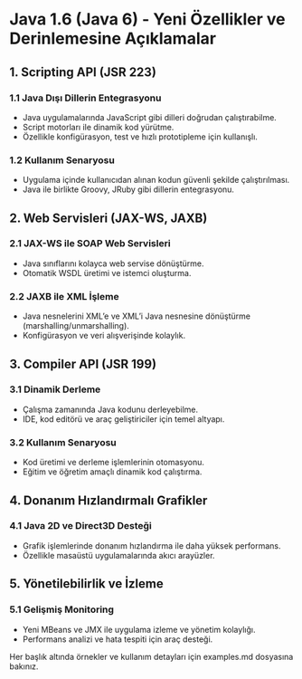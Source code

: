 # Java 1.6 (Java 6) - Yeni Özellikler ve Derinlemesine Açıklamalar

## 1. Scripting API (JSR 223)
### 1.1 Java Dışı Dillerin Entegrasyonu
- Java uygulamalarında JavaScript gibi dilleri doğrudan çalıştırabilme.
- Script motorları ile dinamik kod yürütme.
- Özellikle konfigürasyon, test ve hızlı prototipleme için kullanışlı.

### 1.2 Kullanım Senaryosu
- Uygulama içinde kullanıcıdan alınan kodun güvenli şekilde çalıştırılması.
- Java ile birlikte Groovy, JRuby gibi dillerin entegrasyonu.

## 2. Web Servisleri (JAX-WS, JAXB)
### 2.1 JAX-WS ile SOAP Web Servisleri
- Java sınıflarını kolayca web servise dönüştürme.
- Otomatik WSDL üretimi ve istemci oluşturma.

### 2.2 JAXB ile XML İşleme
- Java nesnelerini XML’e ve XML’i Java nesnesine dönüştürme (marshalling/unmarshalling).
- Konfigürasyon ve veri alışverişinde kolaylık.

## 3. Compiler API (JSR 199)
### 3.1 Dinamik Derleme
- Çalışma zamanında Java kodunu derleyebilme.
- IDE, kod editörü ve araç geliştiriciler için temel altyapı.

### 3.2 Kullanım Senaryosu
- Kod üretimi ve derleme işlemlerinin otomasyonu.
- Eğitim ve öğretim amaçlı dinamik kod çalıştırma.

## 4. Donanım Hızlandırmalı Grafikler
### 4.1 Java 2D ve Direct3D Desteği
- Grafik işlemlerinde donanım hızlandırma ile daha yüksek performans.
- Özellikle masaüstü uygulamalarında akıcı arayüzler.

## 5. Yönetilebilirlik ve İzleme
### 5.1 Gelişmiş Monitoring
- Yeni MBeans ve JMX ile uygulama izleme ve yönetim kolaylığı.
- Performans analizi ve hata tespiti için araç desteği.

Her başlık altında örnekler ve kullanım detayları için examples.md dosyasına bakınız.
